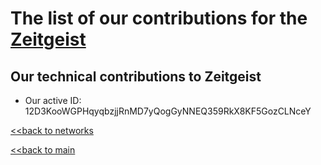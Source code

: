 # The list of our contributions for the [Zeitgeist](https://zeitgeist.pm/)

## Our technical contributions to Zeitgeist

- Our active ID: 12D3KooWGPHqyqbzjjRnMD7yQogGyNNEQ359RkX8KF5GozCLNceY


[<<back to networks](https://github.com/nq4-net/entrance/tree/main/networks)

[<<back to main](https://github.com/nq4-net/entrance)